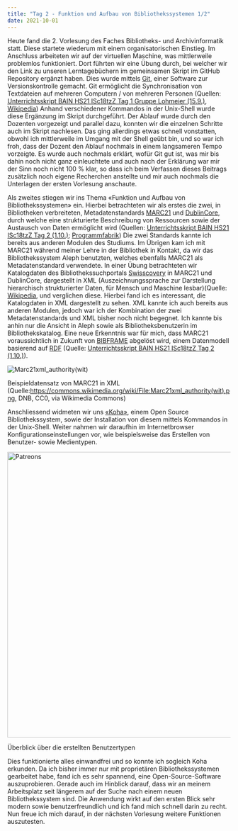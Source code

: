 ```yaml
---
title: "Tag 2 - Funktion und Aufbau von Bibliothekssystemen 1/2"
date: 2021-10-01
---
```

Heute fand die 2. Vorlesung des Faches Bibliotheks- und Archivinformatik statt. Diese startete wiederum mit einem organisatorischen Einstieg. 
Im Anschluss arbeiteten wir auf der virtuellen Maschine, was mittlerweile problemlos funktioniert. Dort führten wir eine Übung durch, bei welcher wir den Link zu unseren Lerntagebüchern im gemeinsamen Skript im GitHub Repository ergänzt haben. Dies wurde mittels [Git](https://de.wikipedia.org/wiki/Git), einer Software zur Versionskontrolle gemacht. Git ermöglicht die Synchronisation von Textdateien auf mehreren Computern / von mehreren Personen (Quellen: [Unterrichtsskript BAIN HS21 ISc18tzZ Tag 1 Gruppe Lohmeier (15.9.)](https://pad.gwdg.de/HL6MSNmbSneL5fj0PZXnww?view), [Wikipedia](https://de.wikipedia.org/wiki/Git)) Anhand verschiedener Kommandos in der Unix-Shell wurde diese Ergänzung im Skript durchgeführt. Der Ablauf wurde durch den Dozenten vorgezeigt und parallel dazu, konnten wir die einzelnen Schritte auch im Skript nachlesen. Das ging allerdings etwas schnell vonstatten, obwohl ich mittlerweile im Umgang mit der Shell geübt bin, und so war ich froh, dass der Dozent den Ablauf nochmals in einem langsameren Tempo vorzeigte. Es wurde auch nochmals erklärt, wofür Git gut ist, was mir bis dahin noch nicht ganz einleuchtete und auch nach der Erklärung war mir der Sinn noch nicht 100 % klar, so dass ich beim Verfassen dieses Beitrags zusätzlich noch eigene Recherchen anstellte und mir auch nochmals die Unterlagen der ersten Vorlesung anschaute.

Als zweites stiegen wir ins Thema «Funktion und Aufbau von Bibliothekssystemen» ein. Hierbei betrachteten wir als erstes die zwei, in Bibliotheken verbreiteten, Metadatenstandards [MARC21](https://de.wikipedia.org/wiki/Machine-Readable_Cataloging) und [DublinCore](https://de.wikipedia.org/wiki/Dublin_Core), durch welche eine strukturierte Beschreibung von Ressourcen sowie der Austausch von Daten ermöglicht wird (Quellen: [Unterrichtsskript BAIN HS21 ISc18tzZ Tag 2 (1.10.)](https://pad.gwdg.de/q4eFchaJRfClGcfVeXOxFQ?view); [Programmfabrik](https://www.programmfabrik.de/wissen/metadaten/metadatenstandards/)) Die zwei Standards kannte ich bereits aus anderen Modulen des Studiums. Im Übrigen kam ich mit MARC21 während meiner Lehre in der Bibliothek in Kontakt, da wir das Bibliothekssystem Aleph benutzten, welches ebenfalls MARC21 als Metadatenstandard verwendete. 
In einer Übung betrachteten wir Katalogdaten des Bibliothekssuchportals [Swisscovery](https://swisscovery.slsp.ch/discovery/search?vid=41SLSP_NETWORK:VU1_UNION) in MARC21 und DublinCore, dargestellt in XML (Auszeichnungssprache zur Darstellung hierarchisch strukturierter Daten, für Mensch und Maschine lesbar)(Quelle: [Wikipedia](https://de.wikipedia.org/wiki/Extensible_Markup_Language), und verglichen diese. Hierbei fand ich es interessant, die Katalogdaten in XML dargestellt zu sehen. XML kannte ich auch bereits aus anderen Modulen, jedoch war ich der Kombination der zwei Metadatenstandards und XML bisher noch nicht begegnet. Ich kannte bis anhin nur die Ansicht in Aleph sowie als Bibliotheksbenutzerin im Bibliothekskatalog. Eine neue Erkenntnis war für mich, dass MARC21 voraussichtlich in Zukunft von [BIBFRAME](https://de.wikipedia.org/w/index.php?title=BIBFRAME&oldid=209516204) abgelöst wird, einem Datenmodell basierend auf [RDF](https://de.wikipedia.org/w/index.php?title=Resource_Description_Framework&oldid=218783581) (Quelle: [Unterrichtsskript BAIN HS21 ISc18tzZ Tag 2 (1.10.)](https://pad.gwdg.de/q4eFchaJRfClGcfVeXOxFQ?view)).

![Marc21xml_authority(wit)](https://user-images.githubusercontent.com/90821878/151575531-a4899994-2594-494c-b4f8-88bf6073f6e9.png)

Beispieldatensatz von MARC21 in XML (Quelle:https://commons.wikimedia.org/wiki/File:Marc21xml_authority(wit).png, DNB, CC0, via Wikimedia Commons)

Anschliessend widmeten wir uns [«Koha»](https://koha-community.org/), einem Open Source Bibliothekssystem, sowie der Installation von diesem mittels Kommandos in der Unix-Shell. Weiter nahmen wir daraufhin im Internetbrowser Konfigurationseinstellungen vor, wie beispielsweise das Erstellen von Benutzer- sowie Medientypen.

<img width="645" alt="Patreons" src="https://user-images.githubusercontent.com/90821878/151577499-52f1585c-d488-4004-84fa-5fd123ea843e.PNG">

Überblick über die erstellten Benutzertypen

Dies funktionierte alles einwandfrei und so konnte ich sogleich Koha erkunden. Da ich bisher immer nur mit proprietären Bibliothekssystemen gearbeitet habe, fand ich es sehr spannend, eine Open-Source-Software auszuprobieren. Gerade auch im Hinblick darauf, dass wir an meinem Arbeitsplatz seit längerem auf der Suche nach einem neuen Bibliothekssystem sind. Die Anwendung wirkt auf den ersten Blick sehr modern sowie benutzerfreundlich und ich fand mich schnell darin zu recht. Nun freue ich mich darauf, in der nächsten Vorlesung weitere Funktionen auszutesten.
